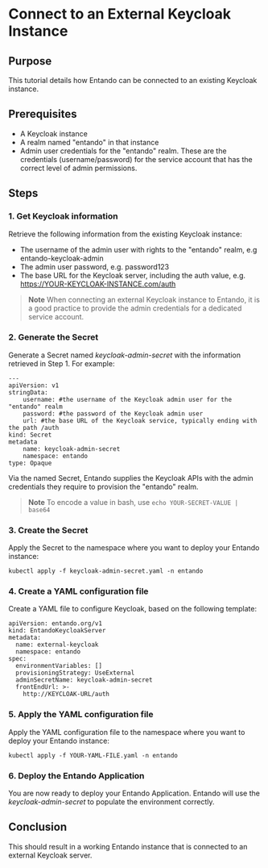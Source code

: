 # Connect to an External Keycloak Instance

## Purpose

This tutorial details how Entando can be connected to an existing Keycloak instance.

## Prerequisites

-   A Keycloak instance
-   A realm named "entando" in that instance
-   Admin user credentials for the "entando" realm. These are the credentials (username/password) for the service account that has the correct level of admin permissions.

## Steps

### 1. Get Keycloak information

Retrieve the following information from the existing Keycloak instance:

-   The username of the admin user with rights to the "entando" realm, e.g entando-keycloak-admin
-   The admin user password, e.g. password123
-   The base URL for the Keycloak server, including the auth value, e.g. https://YOUR-KEYCLOAK-INSTANCE.com/auth

> **Note** When connecting an external Keycloak instance to Entando, it is a good practice to provide the admin credentials for a dedicated service account.
### 2. Generate the Secret

Generate a Secret named *keycloak-admin-secret* with the information retrieved in Step 1. For example:

    ---
    apiVersion: v1
    stringData:
        username: #the username of the Keycloak admin user for the "entando" realm
        password: #the password of the Keycloak admin user
        url: #the base URL of the Keycloak service, typically ending with the path /auth
    kind: Secret
    metadata
        name: keycloak-admin-secret
        namespace: entando 
    type: Opaque

Via the named Secret, Entando supplies the Keycloak APIs with the admin credentials they require to provision the "entando" realm.

> **Note** To encode a value in bash, use `echo YOUR-SECRET-VALUE | base64`

### 3. Create the Secret

Apply the Secret to the namespace where you want to deploy your Entando instance:

    kubectl apply -f keycloak-admin-secret.yaml -n entando

### 4. Create a YAML configuration file

Create a YAML file to configure Keycloak, based on the following template:

```
apiVersion: entando.org/v1
kind: EntandoKeycloakServer
metadata:
  name: external-keycloak
  namespace: entando
spec:
  environmentVariables: []
  provisioningStrategy: UseExternal
  adminSecretName: keycloak-admin-secret
  frontEndUrl: >-
    http://KEYCLOAK-URL/auth
```

### 5. Apply the YAML configuration file

Apply the YAML configuration file to the namespace where you want to deploy your Entando instance:

```
kubectl apply -f YOUR-YAML-FILE.yaml -n entando

```

### 6. Deploy the Entando Application

You are now ready to deploy your Entando Application. Entando will use the *keycloak-admin-secret* to populate the environment correctly.

## Conclusion

This should result in a working Entando instance that is connected to an external Keycloak server.


